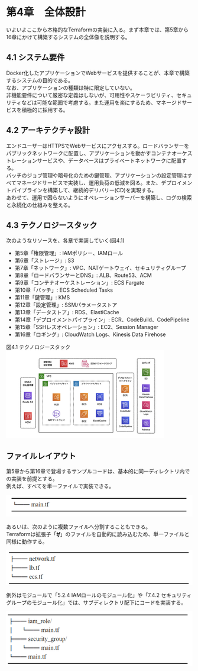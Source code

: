 # 第4章　全体設計
いよいよここから本格的なTerraformの実装に入る。まず本章では、第5章から16章にかけて構築するシステムの全体像を説明する。

## 4.1 システム要件
Docker化したアプリケーションでWebサービスを提供することが、本章で構築するシステムの目的である。<br />
なお、アプリケーションの種類は特に限定していない。<br />
非機能要件について厳密な定義はしないが、可用性やスケーラビリティ、セキュリティなどは可能な範囲で考慮する。また運用を楽にするため、マネージドサービスを積極的に採用する。

## 4.2 アーキテクチャ設計
エンドユーザーはHTTPSでWebサービスにアクセスする。ロードバランサーをパブリックネットワークに配置し、アプリケーションを動かすコンテナオーケストレーションサービスや、データベースはプライベートネットワークに配置する。<br />
バッチのジョブ管理や暗号化のための鍵管理、アプリケーションの設定管理はすべてマネージドサービスで実装し、運用負荷の低減を図る。また、デプロイメントパイプラインを構築して、継続的デリバリー(CD)を実現する。<br />
あわせて、運用で困らないようにオペレーションサーバーを構築し、ログの検索と永続化の仕組みを整える。

## 4.3 テクノロジースタック
次のようなリソースを、各章で実装していく(図4.1)
- 第5章「権限管理」: IAMポリシー、IAMロール
- 第6章「ストレージ」: S3
- 第7章「ネットワーク」: VPC、NATゲートウェイ、セキュリティグループ
- 第8章「ロードバランサーとDNS」: ALB、Route53、ACM
- 第9章「コンテナオーケストレーション」: ECS Fargate
- 第10章「バッチ」: ECS Scheduled Tasks
- 第11章「鍵管理」: KMS
- 第12章「設定管理」: SSMパラメータストア
- 第13章「データストア」: RDS、ElastiCache
- 第14章「デプロイメントパイプライン」: ECR、CodeBuild、CodePipeline
- 第15章「SSHレスオペレーション」: EC2、Session Manager
- 第16章「ロギング」: CloudWatch Logs、Kinesis Data Firehose

図4.1 テクノロジースタック<br />
![](picture/テクノロジースタック.png)

## ファイルレイアウト
第5章から第16章で登場するサンプルコードは、基本的に同一ディレクトリ内での実装を前提とする。<br />
例えば、すべてを単一ファイルで実装できる。

![](picture/file_layout1.png)

あるいは、次のように複数ファイルへ分割することもできる。<br />
Terraformは拡張子「***tf***」のファイルを自動的に読み込むため、単一ファイルと同様に動作する。

![](picture/file_layout2.png)

例外はモジュールで「5.2.4 IAMロールのモジュール化」や「7.4.2 セキュリティグループのモジュール化」では、サブディレクトリ配下にコードを実装する。

![](picture/file_layout3.png)